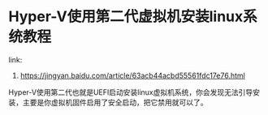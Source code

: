 # Hyper-V使用第二代虚拟机安装linux系统教程

link:

1. <https://jingyan.baidu.com/article/63acb44acbd55561fdc17e76.html>

Hyper-V使用第二代也就是UEFI启动安装linux虚拟机系统，你会发现无法引导安装，主要是你虚拟机固件启用了安全启动，把它禁用就可以了。

